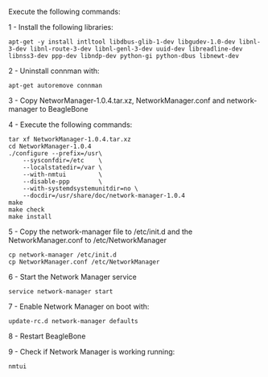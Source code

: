 Execute the following commands:

1 - Install the following libraries:

    apt-get -y install intltool libdbus-glib-1-dev libgudev-1.0-dev libnl-3-dev libnl-route-3-dev libnl-genl-3-dev uuid-dev libreadline-dev libnss3-dev ppp-dev libndp-dev python-gi python-dbus libnewt-dev

2 - Uninstall connman with:

    apt-get autoremove connman

3 - Copy NetworManager-1.0.4.tar.xz, NetworkManager.conf and network-manager to BeagleBone

4 - Execute the following commands:

    tar xf NetworkManager-1.0.4.tar.xz
    cd NetworkManager-1.0.4
    ./configure --prefix=/usr\
        --sysconfdir=/etc    \
        --localstatedir=/var \
        --with-nmtui         \
        --disable-ppp        \
        --with-systemdsystemunitdir=no \
        --docdir=/usr/share/doc/network-manager-1.0.4
    make
    make check
    make install
    
5 - Copy the network-manager file to /etc/init.d and the NetworkManager.conf to /etc/NetworkManager

    cp network-manager /etc/init.d
    cp NetworkManager.conf /etc/NetworkManager

6 - Start the Network Manager service

    service network-manager start

7 - Enable Network Manager on boot with:

    update-rc.d network-manager defaults

8 - Restart BeagleBone

9 - Check if Network Manager is working running:

    nmtui
